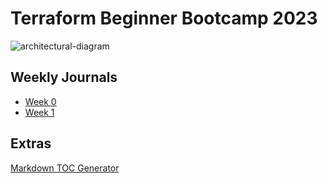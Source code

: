 # Terraform Beginner Bootcamp 2023
![architectural-diagram](https://github.com/omenking/terraform-beginner-bootcamp-2023/assets/7776/ab015431-2d14-4910-aa37-be4807b2b905)

## Weekly Journals
- [Week 0](/Journals/week0.md)
- [Week 1](/Journals/week1.md)

## Extras
[Markdown TOC Generator](https://ecotrust-canada.github.io/markdown-toc/)